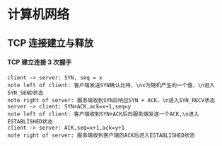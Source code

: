 # 计算机网络

## TCP 连接建立与释放

#### TCP 建立连接 3 次握手

```sequence
client -> server: SYN, seq = x
note left of client: 客户端发送SYN确认比特，\nx为随机产生的一个值，\n进入SYN_SEND状态
note right of server: 服务端收到SYN后响应SYN + ACK，\n进入SYN_RECV状态
server -> client: SYN+ACK,ack=x+1,seq=y
note left of client: 客户端收到SYN+ACK后向服务端发送一个ACK,\n进入ESTABLISHED状态
client -> server: ACK,seq=x+1,ack=y+1
note right of server: 服务端收到客户端的ACK后进入ESTABLISHED状态


```

## 
